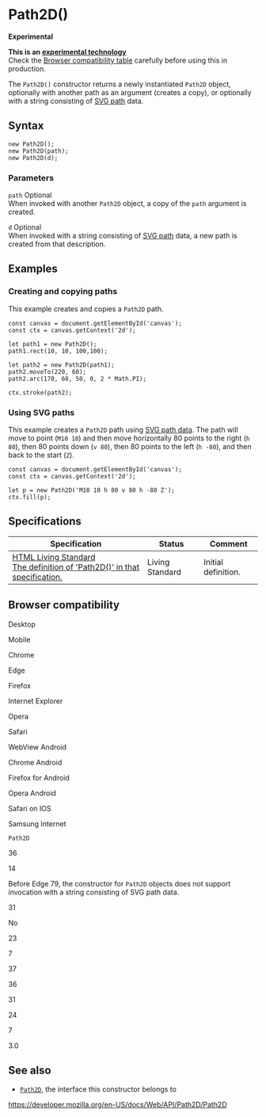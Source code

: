 Path2D()
========

**Experimental**

**This is an [experimental technology](https://developer.mozilla.org/en-US/docs/MDN/Guidelines/Conventions_definitions#experimental)**  
Check the [Browser compatibility table](#browser_compatibility) carefully before using this in production.

The `Path2D()` constructor returns a newly instantiated `Path2D` object, optionally with another path as an argument (creates a copy), or optionally with a string consisting of [SVG path](https://developer.mozilla.org/en-US/docs/Web/SVG/Tutorial/Paths) data.

Syntax
------

    new Path2D();
    new Path2D(path);
    new Path2D(d);

### Parameters

 `path` <span class="badge inline optional">Optional</span>   
When invoked with another `Path2D` object, a copy of the `path` argument is created.

 `d` <span class="badge inline optional">Optional</span>   
When invoked with a string consisting of [SVG path](https://developer.mozilla.org/en-US/docs/Web/SVG/Tutorial/Paths) data, a new path is created from that description.

Examples
--------

### Creating and copying paths

This example creates and copies a `Path2D` path.

    const canvas = document.getElementById('canvas');
    const ctx = canvas.getContext('2d');

    let path1 = new Path2D();
    path1.rect(10, 10, 100,100);

    let path2 = new Path2D(path1);
    path2.moveTo(220, 60);
    path2.arc(170, 60, 50, 0, 2 * Math.PI);

    ctx.stroke(path2);

### Using SVG paths

This example creates a `Path2D` path using [SVG path data](https://developer.mozilla.org/en-US/docs/Web/SVG/Tutorial/Paths). The path will move to point (`M10 10`) and then move horizontally 80 points to the right (`h 80`), then 80 points down (`v 80`), then 80 points to the left (`h -80`), and then back to the start (`Z`).

    const canvas = document.getElementById('canvas');
    const ctx = canvas.getContext('2d');

    let p = new Path2D('M10 10 h 80 v 80 h -80 Z');
    ctx.fill(p);

Specifications
--------------

<table><thead><tr class="header"><th>Specification</th><th>Status</th><th>Comment</th></tr></thead><tbody><tr class="odd"><td><a href="https://html.spec.whatwg.org/multipage/#dom-path2d">HTML Living Standard<br />
<span class="small">The definition of 'Path2D()' in that specification.</span></a></td><td><span class="spec-living">Living Standard</span></td><td>Initial definition.</td></tr></tbody></table>

Browser compatibility
---------------------

Desktop

Mobile

Chrome

Edge

Firefox

Internet Explorer

Opera

Safari

WebView Android

Chrome Android

Firefox for Android

Opera Android

Safari on IOS

Samsung Internet

`Path2D`

36

14

Before Edge 79, the constructor for `Path2D` objects does not support invocation with a string consisting of SVG path data.

31

No

23

7

37

36

31

24

7

3.0

See also
--------

-   [`Path2D`](../path2d), the interface this constructor belongs to

<a href="https://developer.mozilla.org/en-US/docs/Web/API/Path2D/Path2D" class="_attribution-link">https://developer.mozilla.org/en-US/docs/Web/API/Path2D/Path2D</a>
